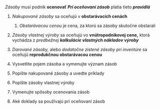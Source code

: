 *Zásoby* musí podnik **ocenovať**
***Pri oceňovaní zásob*** platia tieto ***pravidlá***
1. *Nakupované zásoby* sa oceňujú v **obstarávacích cenách**
	1. *Obstarávacou cenou* je cena, za ktorú sa zásoby skutočne obstarali
2. *Zásoby vlastnej výroby* sa oceňujú vo **vnútropodnikovej cene,** ktorá vychádza z *predbežnej **kalkulácie vlastných nákladov výroby***
3. *Darované zásoby,* alebo *dodatočne zistené zásoby pri inventúre* sa oceňujú **reprodukčnou obstarávacou cenou**

1. Vysvetlite pojem zásoba a vymenujte význam zásob
2. Popíšte nakupované zásoby a uvedte príklady
3. Popíšte zásoby vlastnej výroby
4. Vymenujte spôsoby ocenovania zásob
5. Aké doklady sa používajú pri oceňovaní zásob

